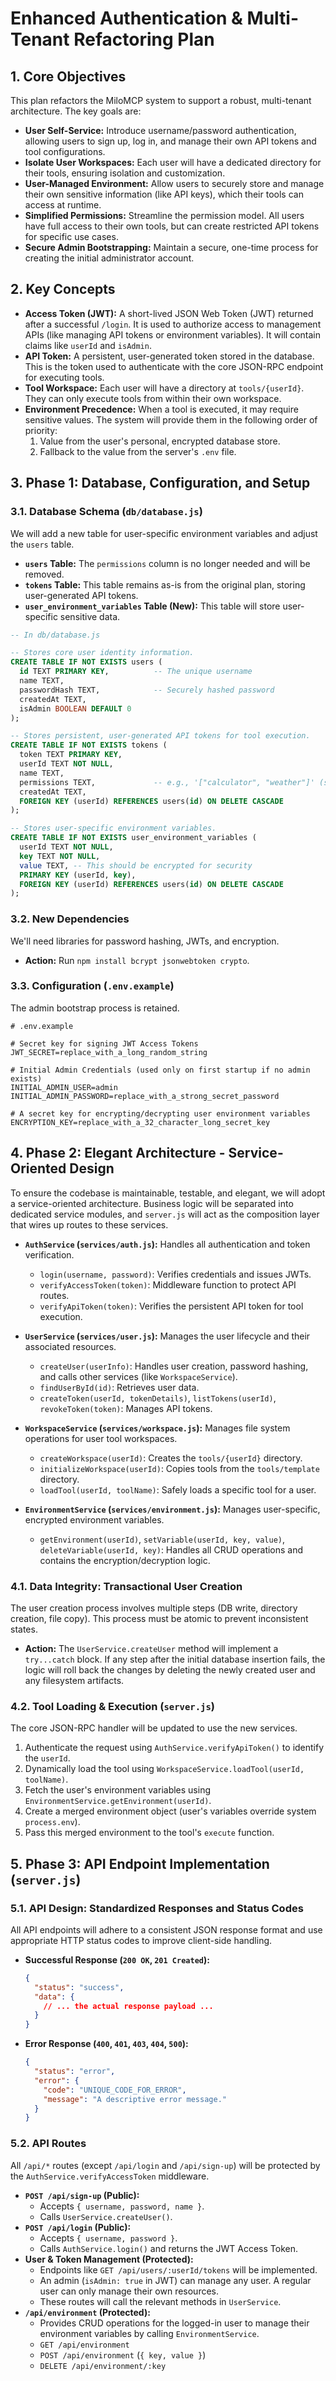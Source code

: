 # Enhanced Authentication & Multi-Tenant Refactoring Plan

## 1. Core Objectives

This plan refactors the MiloMCP system to support a robust, multi-tenant architecture. The key goals are:
-   **User Self-Service:** Introduce username/password authentication, allowing users to sign up, log in, and manage their own API tokens and tool configurations.
-   **Isolate User Workspaces:** Each user will have a dedicated directory for their tools, ensuring isolation and customization.
-   **User-Managed Environment:** Allow users to securely store and manage their own sensitive information (like API keys), which their tools can access at runtime.
-   **Simplified Permissions:** Streamline the permission model. All users have full access to their own tools, but can create restricted API tokens for specific use cases.
-   **Secure Admin Bootstrapping:** Maintain a secure, one-time process for creating the initial administrator account.

## 2. Key Concepts

-   **Access Token (JWT):** A short-lived JSON Web Token (JWT) returned after a successful `/login`. It is used to authorize access to management APIs (like managing API tokens or environment variables). It will contain claims like `userId` and `isAdmin`.
-   **API Token:** A persistent, user-generated token stored in the database. This is the token used to authenticate with the core JSON-RPC endpoint for executing tools.
-   **Tool Workspace:** Each user will have a directory at `tools/{userId}`. They can only execute tools from within their own workspace.
-   **Environment Precedence:** When a tool is executed, it may require sensitive values. The system will provide them in the following order of priority:
    1.  Value from the user's personal, encrypted database store.
    2.  Fallback to the value from the server's `.env` file.

## 3. Phase 1: Database, Configuration, and Setup

### 3.1. Database Schema (`db/database.js`)

We will add a new table for user-specific environment variables and adjust the `users` table.

-   **`users` Table:** The `permissions` column is no longer needed and will be removed.
-   **`tokens` Table:** This table remains as-is from the original plan, storing user-generated API tokens.
-   **`user_environment_variables` Table (New):** This table will store user-specific sensitive data.

```sql
-- In db/database.js

-- Stores core user identity information.
CREATE TABLE IF NOT EXISTS users (
  id TEXT PRIMARY KEY,          -- The unique username
  name TEXT,
  passwordHash TEXT,            -- Securely hashed password
  createdAt TEXT,
  isAdmin BOOLEAN DEFAULT 0
);

-- Stores persistent, user-generated API tokens for tool execution.
CREATE TABLE IF NOT EXISTS tokens (
  token TEXT PRIMARY KEY,
  userId TEXT NOT NULL,
  name TEXT,
  permissions TEXT,             -- e.g., '["calculator", "weather"]' (subset of tools in their workspace)
  createdAt TEXT,
  FOREIGN KEY (userId) REFERENCES users(id) ON DELETE CASCADE
);

-- Stores user-specific environment variables.
CREATE TABLE IF NOT EXISTS user_environment_variables (
  userId TEXT NOT NULL,
  key TEXT NOT NULL,
  value TEXT, -- This should be encrypted for security
  PRIMARY KEY (userId, key),
  FOREIGN KEY (userId) REFERENCES users(id) ON DELETE CASCADE
);
```

### 3.2. New Dependencies

We'll need libraries for password hashing, JWTs, and encryption.

-   **Action:** Run `npm install bcrypt jsonwebtoken crypto`.

### 3.3. Configuration (`.env.example`)

The admin bootstrap process is retained.

```dotenv
# .env.example

# Secret key for signing JWT Access Tokens
JWT_SECRET=replace_with_a_long_random_string

# Initial Admin Credentials (used only on first startup if no admin exists)
INITIAL_ADMIN_USER=admin
INITIAL_ADMIN_PASSWORD=replace_with_a_strong_secret_password

# A secret key for encrypting/decrypting user environment variables
ENCRYPTION_KEY=replace_with_a_32_character_long_secret_key
```

## 4. Phase 2: Elegant Architecture - Service-Oriented Design

To ensure the codebase is maintainable, testable, and elegant, we will adopt a service-oriented architecture. Business logic will be separated into dedicated service modules, and `server.js` will act as the composition layer that wires up routes to these services.

-   **`AuthService` (`services/auth.js`):** Handles all authentication and token verification.
    -   `login(username, password)`: Verifies credentials and issues JWTs.
    -   `verifyAccessToken(token)`: Middleware function to protect API routes.
    -   `verifyApiToken(token)`: Verifies the persistent API token for tool execution.

-   **`UserService` (`services/user.js`):** Manages the user lifecycle and their associated resources.
    -   `createUser(userInfo)`: Handles user creation, password hashing, and calls other services (like `WorkspaceService`).
    -   `findUserById(id)`: Retrieves user data.
    -   `createToken(userId, tokenDetails)`, `listTokens(userId)`, `revokeToken(token)`: Manages API tokens.

-   **`WorkspaceService` (`services/workspace.js`):** Manages file system operations for user tool workspaces.
    -   `createWorkspace(userId)`: Creates the `tools/{userId}` directory.
    -   `initializeWorkspace(userId)`: Copies tools from the `tools/template` directory.
    -   `loadTool(userId, toolName)`: Safely loads a specific tool for a user.

-   **`EnvironmentService` (`services/environment.js`):** Manages user-specific, encrypted environment variables.
    -   `getEnvironment(userId)`, `setVariable(userId, key, value)`, `deleteVariable(userId, key)`: Handles all CRUD operations and contains the encryption/decryption logic.

### 4.1. Data Integrity: Transactional User Creation

The user creation process involves multiple steps (DB write, directory creation, file copy). This process must be atomic to prevent inconsistent states.

-   **Action:** The `UserService.createUser` method will implement a `try...catch` block. If any step after the initial database insertion fails, the logic will roll back the changes by deleting the newly created user and any filesystem artifacts.

### 4.2. Tool Loading & Execution (`server.js`)

The core JSON-RPC handler will be updated to use the new services.

1.  Authenticate the request using `AuthService.verifyApiToken()` to identify the `userId`.
2.  Dynamically load the tool using `WorkspaceService.loadTool(userId, toolName)`.
3.  Fetch the user's environment variables using `EnvironmentService.getEnvironment(userId)`.
4.  Create a merged environment object (user's variables override system `process.env`).
5.  Pass this merged environment to the tool's `execute` function.

## 5. Phase 3: API Endpoint Implementation (`server.js`)

### 5.1. API Design: Standardized Responses and Status Codes

All API endpoints will adhere to a consistent JSON response format and use appropriate HTTP status codes to improve client-side handling.

-   **Successful Response (`200 OK`, `201 Created`):**
    ```json
    {
      "status": "success",
      "data": {
        // ... the actual response payload ...
      }
    }
    ```

-   **Error Response (`400`, `401`, `403`, `404`, `500`):**
    ```json
    {
      "status": "error",
      "error": {
        "code": "UNIQUE_CODE_FOR_ERROR",
        "message": "A descriptive error message."
      }
    }
    ```

### 5.2. API Routes

All `/api/*` routes (except `/api/login` and `/api/sign-up`) will be protected by the `AuthService.verifyAccessToken` middleware.

-   **`POST /api/sign-up` (Public):**
    -   Accepts `{ username, password, name }`.
    -   Calls `UserService.createUser()`.
-   **`POST /api/login` (Public):**
    -   Accepts `{ username, password }`.
    -   Calls `AuthService.login()` and returns the JWT Access Token.
-   **User & Token Management (Protected):**
    -   Endpoints like `GET /api/users/:userId/tokens` will be implemented.
    -   An admin (`isAdmin: true` in JWT) can manage any user. A regular user can only manage their own resources.
    -   These routes will call the relevant methods in `UserService`.
-   **`/api/environment` (Protected):**
    -   Provides CRUD operations for the logged-in user to manage their environment variables by calling `EnvironmentService`.
    -   `GET /api/environment`
    -   `POST /api/environment` (`{ key, value }`)
    -   `DELETE /api/environment/:key`
